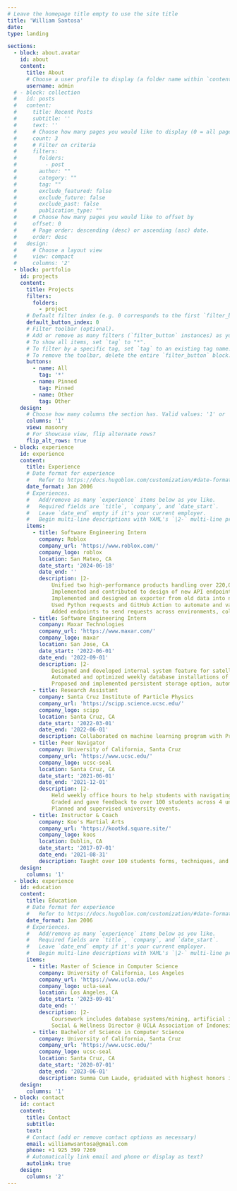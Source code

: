 ```yaml
---
# Leave the homepage title empty to use the site title
title: 'William Santosa'
date: 
type: landing

sections:
  - block: about.avatar
    id: about
    content:
      title: About
      # Choose a user profile to display (a folder name within `content/authors/`)
      username: admin
  # - block: collection
  #   id: posts
  #   content:
  #     title: Recent Posts
  #     subtitle: ''
  #     text: ''
  #     # Choose how many pages you would like to display (0 = all pages)
  #     count: 3
  #     # Filter on criteria
  #     filters:
  #       folders:
  #         - post
  #       author: ""
  #       category: ""
  #       tag: ""
  #       exclude_featured: false
  #       exclude_future: false
  #       exclude_past: false
  #       publication_type: ""
  #     # Choose how many pages you would like to offset by
  #     offset: 0
  #     # Page order: descending (desc) or ascending (asc) date.
  #     order: desc
  #   design:
  #     # Choose a layout view
  #     view: compact
  #     columns: '2'
  - block: portfolio
    id: projects
    content:
      title: Projects
      filters:
        folders:
          - project
      # Default filter index (e.g. 0 corresponds to the first `filter_button` instance below).
      default_button_index: 0
      # Filter toolbar (optional).
      # Add or remove as many filters (`filter_button` instances) as you like.
      # To show all items, set `tag` to "*".
      # To filter by a specific tag, set `tag` to an existing tag name.
      # To remove the toolbar, delete the entire `filter_button` block.
      buttons:
        - name: All
          tag: '*'
        - name: Pinned
          tag: Pinned
        - name: Other
          tag: Other
    design:
      # Choose how many columns the section has. Valid values: '1' or '2'.
      columns: '1'
      view: masonry
      # For Showcase view, flip alternate rows?
      flip_alt_rows: true
  - block: experience
    id: experience
    content:
      title: Experience
      # Date format for experience
      #   Refer to https://docs.hugoblox.com/customization/#date-format
      date_format: Jan 2006
      # Experiences.
      #   Add/remove as many `experience` items below as you like.
      #   Required fields are `title`, `company`, and `date_start`.
      #   Leave `date_end` empty if it's your current employer.
      #   Begin multi-line descriptions with YAML's `|2-` multi-line prefix.
      items:
        - title: Software Engineering Intern
          company: Roblox
          company_url: 'https://www.roblox.com/'
          company_logo: roblox
          location: San Mateo, CA
          date_start: '2024-06-18'
          date_end: ''
          description: |2-
              Unified two high-performance products handling over 220,000 total requests per second in each deployed region, reducing operational overhead from having to manage different but similar products\
              Implemented and contributed to design of new API endpoints and MSSQL components to migrate over 1,000,000 rows of data from old products to new unified product.\
              Implemented and designed an exporter from old data into new configuration as code format as an intermediary step in the migration process.\
              Used Python requests and GitHub Action to automate and validate publishing of data from configuration as code to new MSSQL data.\
              Added endpoints to send requests across environments, collaborating with the cross environment team.
        - title: Software Engineering Intern
          company: Maxar Technologies
          company_url: 'https://www.maxar.com/'
          company_logo: maxar
          location: San Jose, CA
          date_start: '2022-06-01'
          date_end: '2022-09-01'
          description: |2-
              Designed and developed internal system feature for satellites including the Galaxy-31 and Galaxy-32 Intelsat C-band Satellites launched by SpaceX.\
              Automated and optimized weekly database installations of telemetry data using Bash scripts, Python, and unit tests, saving over 3 hours of work weekly.\
              Proposed and implemented persistent storage option, automatically uploading new telemetry information to physical data stores upon change.
        - title: Research Assistant
          company: Santa Cruz Institute of Particle Physics
          company_url: 'https://scipp.science.ucsc.edu/'
          company_logo: scipp
          location: Santa Cruz, CA
          date_start: '2022-03-01'
          date_end: '2022-06-01'
          description: Collaborated on machine learning program with Professor Jason Nielsen and team to identify Higgs boson particle’s correlating variables from sample size of over 200,000 events using Keras, TensorFlow, matplotlib, pandas, dBase, and Jupyter Notebook.
        - title: Peer Navigator
          company: University of California, Santa Cruz
          company_url: 'https://www.ucsc.edu/'
          company_logo: ucsc-seal
          location: Santa Cruz, CA
          date_start: '2021-06-01'
          date_end: '2021-12-01'
          description: |2-
              Held weekly office hours to help students with navigating university and homework.\
              Graded and gave feedback to over 100 students across 4 unique sections weekly.\
              Planned and supervised university events.
        - title: Instructor & Coach
          company: Koo's Martial Arts
          company_url: 'https://kootkd.square.site/'
          company_logo: koos
          location: Dublin, CA
          date_start: '2017-07-01'
          date_end: '2021-08-31'
          description: Taught over 100 students forms, techniques, and hard-working philosophy of Taekwondo. Supervised and coached at tournaments and events.
    design:
      columns: '1'
  - block: experience
    id: education
    content:
      title: Education
      # Date format for experience
      #   Refer to https://docs.hugoblox.com/customization/#date-format
      date_format: Jan 2006
      # Experiences.
      #   Add/remove as many `experience` items below as you like.
      #   Required fields are `title`, `company`, and `date_start`.
      #   Leave `date_end` empty if it's your current employer.
      #   Begin multi-line descriptions with YAML's `|2-` multi-line prefix.
      items:
        - title: Master of Science in Computer Science
          company: University of California, Los Angeles
          company_url: 'https://www.ucla.edu/'
          company_logo: ucla-seal
          location: Los Angeles, CA
          date_start: '2023-09-01'
          date_end: ''
          description: |2-
              Coursework includes database systems/mining, artificial intelligence/life, and computer vision.\
              Social & Wellness Director @ UCLA Association of Indonesian Americans. 
        - title: Bachelor of Science in Computer Science
          company: University of California, Santa Cruz
          company_url: 'https://www.ucsc.edu/'
          company_logo: ucsc-seal
          location: Santa Cruz, CA
          date_start: '2020-07-01'
          date_end: '2023-06-01'
          description: Summa Cum Laude, graduated with highest honors in major. Coursework includes database systems, computational models, analysis of algorithms, computer system design, computer architecture, and computer graphics.
    design:
      columns: '1'
  - block: contact
    id: contact
    content:
      title: Contact
      subtitle:
      text:
      # Contact (add or remove contact options as necessary)
      email: williamwsantosa@gmail.com
      phone: +1 925 399 7269
      # Automatically link email and phone or display as text?
      autolink: true
    design:
      columns: '2'
---
```

